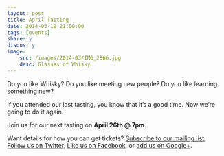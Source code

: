 ```yaml
---
layout: post
title: April Tasting
date: 2014-03-19 21:00:00
tags: [events]
share: y
disqus: y
image: 
    src: /images/2014-03/IMG_2866.jpg
    desc: Glasses of Whisky
---
```


Do you like Whisky? Do you like meeting new people? Do you like learning something new? 

If you attended our last tasting, you know that it’s a good time. Now we’re going to do it again.

Join us for our next tasting on **April 26th @ 7pm**. 

Want details for how you can get tickets? [Subscribe to our mailing list](https://docs.google.com/forms/d/1MYPMB9Rw31RQrRCm-wA-AMSw-qUlzxkIuh4xd5bs3FI/viewform), [Follow us on Twitter](http://twitter.com/whiskydev), [Like us on Facebook](http://www.facebook.com/whiskydev), or [add us on Google+](http://plus.google.com/+Whiskydev).